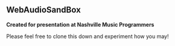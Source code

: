 ## WebAudioSandBox

**Created for presentation at Nashville Music Programmers**

Please feel free to clone this down and experiment how you may!